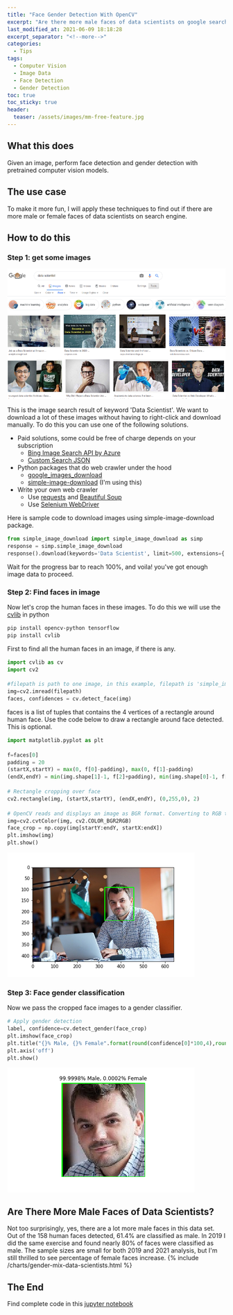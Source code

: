 ```yaml
---
title: "Face Gender Detection With OpenCV"
excerpt: "Are there more male faces of data scientists on google search"
last_modified_at: 2021-06-09 18:18:28
excerpt_separator: "<!--more-->"
categories:
  - Tips
tags:
  - Computer Vision
  - Image Data
  - Face Detection
  - Gender Detection
toc: true
toc_sticky: true
header:
  teaser: /assets/images/mm-free-feature.jpg
---
```


## What this does
Given an image, perform face detection and gender detection with pretrained computer vision models.


## The use case
To make it more fun, I will apply these techniques to find out if there are more male or female faces of data scientists on search engine.

## How to do this
### Step 1: get some images
![Google Image Search](/assets/images/google-image-search-data-scientist.PNG)

This is the image search result of keyword 'Data Scientist'. We want to download a lot of these images without having to right-click and download manually. To do this you can use one of the following solutions. 
* Paid solutions, some could be free of charge depends on your subscription
    * [Bing Image Search API by Azure](https://www.microsoft.com/en-us/bing/apis/bing-image-search-api)
    * [Custom Search JSON](https://developers.google.com/custom-search/v1/overview)
* Python packages that do web crawler under the hood
    * [google_images_download](https://pypi.org/project/google_images_download/)
    * [simple-image-download](https://pypi.org/project/simple-image-download/) (I'm using this)
* Write your own web crawler
    * Use [requests](https://docs.python-requests.org/en/master/) and [Beautiful Soup](https://pypi.org/project/beautifulsoup4/)
    * Use [Selenium WebDriver](https://www.selenium.dev/documentation/en/webdriver/)

Here is sample code to download images using simple-image-download package.

```python
from simple_image_download import simple_image_download as simp
response = simp.simple_image_download
response().download(keywords='Data Scientist', limit=500, extensions={'.jpg', '.png', '.ico', '.gif', '.jpeg'})
```
Wait for the progress bar to reach 100%, and voila! you've got enough image data to proceed.

### Step 2: Find faces in image
Now let's crop the human faces in these images. To do this we will use the [cvlib](https://pypi.org/project/cvlib/) in python

```bash
pip install opencv-python tensorflow
pip install cvlib
```
First to find all the human faces in an image, if there is any.
```python
import cvlib as cv
import cv2

#filepath is path to one image, in this example, filepath is 'simple_images/Data_Scientist/Data Scientist_501.png'
img=cv2.imread(filepath)
faces, confidences = cv.detect_face(img)
```

faces is a list of tuples that contains the 4 vertices of a rectangle around human face. Use the code below to draw a rectangle around face detected. This is optional.

```python
import matplotlib.pyplot as plt

f=faces[0]
padding = 20
(startX,startY) = max(0, f[0]-padding), max(0, f[1]-padding)
(endX,endY) = min(img.shape[1]-1, f[2]+padding), min(img.shape[0]-1, f[3]+padding)

# Rectangle cropping over face
cv2.rectangle(img, (startX,startY), (endX,endY), (0,255,0), 2)

# OpenCV reads and displays an image as BGR format. Converting to RGB to plot with matplotlib
img=cv2.cvtColor(img, cv2.COLOR_BGR2RGB)
face_crop = np.copy(img[startY:endY, startX:endX])
plt.imshow(img)
plt.show()
```
![Rectangle Over Face](/assets/images/rectangle-over-face.png)


### Step 3: Face gender classification
Now we pass the cropped face images to a gender classifier.

```python
# Apply gender detection
label, confidence=cv.detect_gender(face_crop)
plt.imshow(face_crop)
plt.title("{}% Male, {}% Female".format(round(confidence[0]*100,4),round(confidence[1]*100,4)))
plt.axis('off')
plt.show()
```
![Gender Inference With Probabilities](/assets/images/cropped-face_gender-label.png)


## Are There More Male Faces of Data Scientists?

Not too surprisingly, yes, there are a lot more male faces in this data set. Out of the 158 human faces detected, 61.4% are classified as male. In 2019 I did the same exercise and found nearly 80% of faces were classified as male. The sample sizes are small for both 2019 and 2021 analysis, but I'm still thrilled to see percentage of female faces increase.
{% include /charts/gender-mix-data-scientists.html %}

## The End

Find complete code in this [jupyter notebook](https://github.com/erinliyj/face-recognition/blob/master/gender_bias_data_scientist.ipynb)
